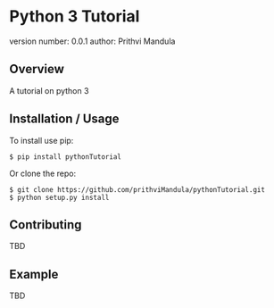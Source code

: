 Python 3 Tutorial
===============================

version number: 0.0.1
author: Prithvi Mandula

Overview
--------

A tutorial on python 3

Installation / Usage
--------------------

To install use pip:

    $ pip install pythonTutorial


Or clone the repo:

    $ git clone https://github.com/prithviMandula/pythonTutorial.git
    $ python setup.py install
    
Contributing
------------

TBD

Example
-------

TBD